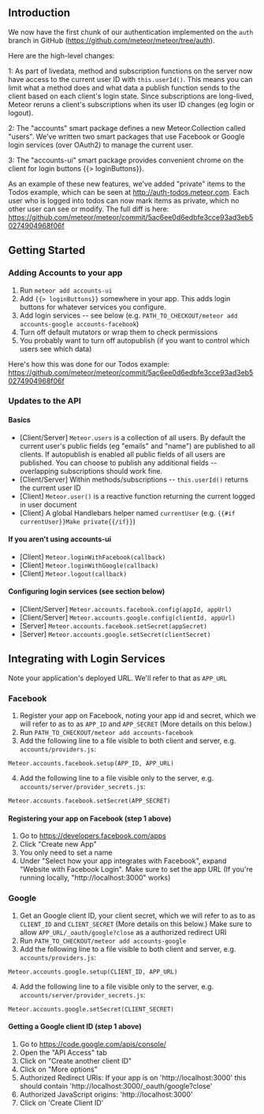 ## Introduction

We now have the first chunk of our authentication implemented on the
`auth` branch in GitHub (https://github.com/meteor/meteor/tree/auth).

Here are the high-level changes:

 1: As part of livedata, method and subscription functions on the
server now have access to the current user ID with `this.userId()`.
This means you can limit what a method does and what data a publish
function sends to the client based on each client's login state.
Since subscriptions are long-lived, Meteor reruns a client's
subscriptions when its user ID changes (eg login or logout).

 2: The "accounts" smart package defines a new Meteor.Collection
called "users".  We've written two smart packages that use Facebook or
Google login services (over OAuth2) to manage the current user.

 3: The "accounts-ui" smart package provides convenient chrome on the
client for login buttons {{> loginButtons}}.

As an example of these new features, we've added "private" items to
the Todos example, which can be seen at http://auth-todos.meteor.com.
Each user who is logged into todos can now mark items as private,
which no other user can see or modify.  The full diff is here:
https://github.com/meteor/meteor/commit/5ac6ee0d6edbfe3cce93ad3eb50274904968f06f

## Getting Started

### Adding Accounts to your app
1. Run `meteor add accounts-ui`
2. Add `{{> loginButtons}}` somewhere in your app. This adds login buttons for whatever services you configure.
3. Add login services -- see below (e.g. `PATH_TO_CHECKOUT/meteor add accounts-google accounts-facebook`)
4. Turn off default mutators or wrap them to check permissions
5. You probably want to turn off autopublish (if you want to control which users see which data) 

Here's how this was done for our Todos example: https://github.com/meteor/meteor/commit/5ac6ee0d6edbfe3cce93ad3eb50274904968f06f

### Updates to the API
#### Basics
- [Client/Server] `Meteor.users` is a collection of all users. By default the current user's public fields (eg "emails" and "name") are published to all clients. If autopublish is enabled all public fields of all users are published. You can choose to publish any additional fields -- overlapping subscriptions should work fine.
- [Client/Server] Within methods/subscriptions -- `this.userId()` returns the current user ID
- [Client] `Meteor.user()` is a reactive function returning the current logged in user document
- [Client] A global Handlebars helper named `currentUser` (e.g. `{{#if currentUser}}Make private{{/if}}`)

#### If you aren't using accounts-ui
- [Client] `Meteor.loginWithFacebook(callback)`
- [Client] `Meteor.loginWithGoogle(callback)`
- [Client] `Meteor.logout(callback)`

#### Configuring login services (see section below)
- [Client/Server] `Meteor.accounts.facebook.config(appId, appUrl)`
- [Client/Server] `Meteor.accounts.google.config(clientId, appUrl)`
- [Server] `Meteor.accounts.facebook.setSecret(appSecret)`
- [Server] `Meteor.accounts.google.setSecret(clientSecret)`

## Integrating with Login Services

Note your application's deployed URL. We'll refer to that as `APP_URL`

### Facebook
1. Register your app on Facebook, noting your app id and secret, which we will refer to as to as `APP_ID` and `APP_SECRET` (More details on this below.)
2. Run `PATH_TO_CHECKOUT/meteor add accounts-facebook`
3. Add the following line to a file visible to both client and server, e.g. `accounts/providers.js`:
```
Meteor.accounts.facebook.setup(APP_ID, APP_URL)
```

4. Add the following line to a file visible only to the server, e.g. `accounts/server/provider_secrets.js`:
```
Meteor.accounts.facebook.setSecret(APP_SECRET)
```

#### Registering your app on Facebook (step 1 above)
1. Go to https://developers.facebook.com/apps
2. Click "Create new App"
3. You only need to set a name
4. Under "Select how your app integrates with Facebook", expand "Website with Facebook Login". Make sure to set the app URL (If you're running locally, "http://localhost:3000" works)
 

### Google
1. Get an Google client ID, your client secret, which we will refer to as to as `CLIENT_ID` and `CLIENT_SECRET` (More details on this below.) Make sure to allow `APP_URL/_oauth/google?close` as a authorized redirect URI
2. Run `PATH_TO_CHECKOUT/meteor add accounts-google`
3. Add the following line to a file visible to both client and server, e.g. `accounts/providers.js`:
```
Meteor.accounts.google.setup(CLIENT_ID, APP_URL)
```

4. Add the following line to a file visible only to the server, e.g. `accounts/server/provider_secrets.js`:
```
Meteor.accounts.google.setSecret(CLIENT_SECRET)
```


#### Getting a Google client ID (step 1 above)
1. Go to https://code.google.com/apis/console/
2. Open the "API Access" tab
3. Click on "Create another client ID"
4. Click on "More options"
5. Authorized Redirect URIs: If your app is on 'http://localhost:3000' this should contain 'http://localhost:3000/_oauth/google?close'
6. Authorized JavaScript origins: 'http://localhost:3000'
7. Click on 'Create Client ID'